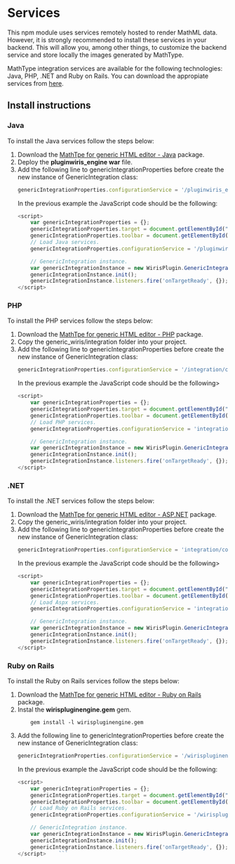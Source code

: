 # Services

This npm module uses services remotely hosted to render MathML data. However, it is strongly recommended to install these services in your backend. This will allow you, among other things, to customize the backend service and store locally the images generated by MathType.

MathType integration services are available for the following technologies: Java, PHP, .NET and Ruby on Rails. You can download the appropiate services from [here](http://www.wiris.com/en/plugins3/generic/download).

## Install instructions

### Java
To install the Java services follow the steps below:
1. Download the [MathTpe for generic HTML editor - Java](http://www.wiris.com/en/plugins3/generic/download) package.
2. Deploy the **pluginwiris_engine war** file.
3. Add the following line to genericIntegrationProperties before create the new instance of GenericIntegration class:
    ```js
    genericIntegrationProperties.configurationService = '/pluginwiris_engine/app/configurationjs';
    ```
    In the previous example the JavaScript code should be the following:
    ```js
    <script>
        var genericIntegrationProperties = {};
        genericIntegrationProperties.target = document.getElementById("example");
        genericIntegrationProperties.toolbar = document.getElementById("toolbarLocation");
        // Load Java services.
        genericIntegrationProperties.configurationService = '/pluginwiris_engine/app/configurationjs';

        // GenericIntegration instance.
        var genericIntegrationInstance = new WirisPlugin.GenericIntegration(genericIntegrationProperties);
        genericIntegrationInstance.init();
        genericIntegrationInstance.listeners.fire('onTargetReady', {});
    </script>
    ```

### PHP
To install the PHP services follow the steps below:
1. Download the [MathTpe for generic HTML editor - PHP](http://www.wiris.com/en/plugins3/generic/download) package.
2. Copy the generic_wiris/integration folder into your project.
3. Add the following line to genericIntegrationProperties before create the new instance of GenericIntegration class:
    ```js
    genericIntegrationProperties.configurationService = '/integration/configurationjs.php';
    ```
    In the previous example the JavaScript code should be the following>
    ```js
    <script>
        var genericIntegrationProperties = {};
        genericIntegrationProperties.target = document.getElementById("example");
        genericIntegrationProperties.toolbar = document.getElementById("toolbarLocation");
        // Load PHP services.
        genericIntegrationProperties.configurationService = 'integration/configurationjs.php';

        // GenericIntegration instance.
        var genericIntegrationInstance = new WirisPlugin.GenericIntegration(genericIntegrationProperties);
        genericIntegrationInstance.init();
        genericIntegrationInstance.listeners.fire('onTargetReady', {});
    </script>
    ```

### .NET
To install the .NET services follow the steps below:
1. Download the [MathTpe for generic HTML editor - ASP.NET](http://www.wiris.com/en/plugins3/generic/download) package.
2. Copy the generic_wiris/integration folder into your project.
3. Add the following line to genericIntegrationProperties before create the new instance of GenericIntegration class:
    ```js
    genericIntegrationProperties.configurationService = 'integration/configurationjs.aspx';
    ```
    In the previous example the JavaScript code should be the following>
    ```js
    <script>
        var genericIntegrationProperties = {};
        genericIntegrationProperties.target = document.getElementById("example");
        genericIntegrationProperties.toolbar = document.getElementById("toolbarLocation");
        // Load Aspx services.
        genericIntegrationProperties.configurationService = 'integration/configurationjs.aspx';

        // GenericIntegration instance.
        var genericIntegrationInstance = new WirisPlugin.GenericIntegration(genericIntegrationProperties);
        genericIntegrationInstance.init();
        genericIntegrationInstance.listeners.fire('onTargetReady', {});
    </script>
    ```

### Ruby on Rails

To install the Ruby on Rails services follow the steps below:
1. Download the [MathTpe for generic HTML editor - Ruby on Rails](http://www.wiris.com/en/plugins3/generic/download) package.
2. Instal the **wirispluginengine.gem** gem.
    ```
        gem install -l wirispluginengine.gem
    ```
3. Add the following line to genericIntegrationProperties before create the new instance of GenericIntegration class:
    ```js
    genericIntegrationProperties.configurationService = '/wirispluginengine/integration/configurationjs';
    ```
    In the previous example the JavaScript code should be the following:
    ```js
    <script>
        var genericIntegrationProperties = {};
        genericIntegrationProperties.target = document.getElementById("example");
        genericIntegrationProperties.toolbar = document.getElementById("toolbarLocation");
        // Load Ruby on Rails services.
        genericIntegrationProperties.configurationService = '/wirispluginengine/integration/configurationjs';

        // GenericIntegration instance.
        var genericIntegrationInstance = new WirisPlugin.GenericIntegration(genericIntegrationProperties);
        genericIntegrationInstance.init();
        genericIntegrationInstance.listeners.fire('onTargetReady', {});
    </script>    ```
